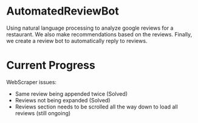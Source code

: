 # AutomatedReviewBot
Using natural language processing to analyze google reviews for a restaurant. We also make recommendations based on the reviews. Finally, we create a review bot to automatically reply to reviews.  

# Current Progress 
WebScraper issues:  
* Same review being appended twice (Solved)  
* Reviews not being expanded (Solved)
* Reviews section needs to be scrolled all the way down to load all reviews (still ongoing)